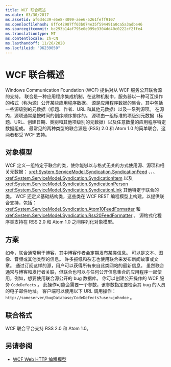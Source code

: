 ```yaml
---
title: WCF 联合概述
ms.date: 03/30/2017
ms.assetid: af6d4c39-e5e8-4099-aee6-5261feff9107
ms.openlocfilehash: 8ffc42987ff03b074e35f594491a0ca5a3adbe46
ms.sourcegitcommit: bc293b14af795e0e999e3304dd40c0222cf2ffe4
ms.translationtype: MT
ms.contentlocale: zh-CN
ms.lasthandoff: 11/26/2020
ms.locfileid: "96239050"
---
```

# <a name="wcf-syndication-overview"></a>WCF 联合概述

Windows Communication Foundation (WCF) 提供对从 WCF 服务公开联合源的支持。 联合是一种应用程序集成机制，在这种机制中，服务器以一种可互操作的格式（称为源）公开某些应用程序数据。 源是应用程序数据的集合，其中包括一些源级别的元数据（标题、作者、URL 和其他元数据）以及一系列源项。 在源内，源项通常是按时间的倒序顺序排序的。 源项由一组标准的项级别元数据（标题、URL、创建日期、类别和其他项级别的元数据）以及任意数量的应用程序特定数据组成。 最常见的两种类型的联合源是 (RSS) 2.0 和 Atom 1.0 的简单联合，这两者都受 WCF 支持。  
  
## <a name="object-model"></a>对象模型  

 WCF 定义一组特定于联合的类，使你能够以与格式无关的方式使用源、源项和相关元数据： <xref:System.ServiceModel.Syndication.SyndicationFeed> 、、、 <xref:System.ServiceModel.Syndication.SyndicationItem> 以及 <xref:System.ServiceModel.Syndication.SyndicationPerson> <xref:System.ServiceModel.Syndication.SyndicationLink> 其他特定于联合的类。 WCF 还定义基础结构类，这些类在 WCF REST 编程模型上构建，以提供联合支持，包括： <xref:System.ServiceModel.Syndication.Atom10FeedFormatter> 和  <xref:System.ServiceModel.Syndication.Rss20FeedFormatter> 。 源格式化程序类支持在 RSS 2.0 和 Atom 1.0 之间序列化对象模型。  
  
## <a name="scenarios"></a>方案  

 如今，联合通常用于博客，其中博客作者会定期发布某类信息。 可以是文本、图像、音频或其他类型的信息。 许多报纸和杂志也使用联合来发布新闻故事或文章。 通过订阅这样的源，用户可以获得所有来自此类网站的最新信息。 虽然联合通常与博客和发行者关联，但联合也可以与任何公开信息集合的应用程序一起使用，例如，想要使用联合源公开的 bug 数据库。 你可以创建公开操作的 WCF 服务 `CodeDefects` 。 此操作可能会需要一个参数，该参数指定要检索其 bug 的人员的电子邮件地址。 客户端可以使用以下 URL 调用操作： `http://someserver/bugDatabase/CodeDefects?user=johndoe` 。  
  
## <a name="syndication-formats"></a>联合格式  

 WCF 联合平台支持 RSS 2.0 和 Atom 1.0。  
  
## <a name="see-also"></a>另请参阅

- [WCF Web HTTP 编程模型](wcf-web-http-programming-model.md)
